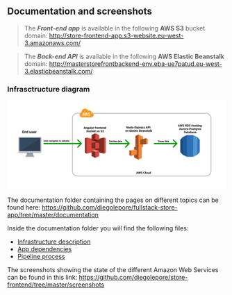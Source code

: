 ## Documentation and screenshots

> The _**Front-end app**_ is available in the following **AWS S3** bucket domain: http://store-frontend-app.s3-website.eu-west-3.amazonaws.com/

> The _**Back-end API**_ is available in the following **AWS Elastic Beanstalk** domain: http://masterstorefrontbackend-env.eba-ue7patud.eu-west-3.elasticbeanstalk.com/

### Infrasctructure diagram
![Infrastructure diagram](https://raw.githubusercontent.com/diegolepore/fullstack-store-app/master/screenshots/architecture-diagram.png)

The documentation folder containing the pages on different topics can be found here: https://github.com/diegolepore/fullstack-store-app/tree/master/documentation 

Inside the documentation folder you will find the following files:

- [Infrastructure description](https://github.com/diegolepore/fullstack-store-app/blob/master/documentation/INFRASTRUCTURE.md)
- [App dependencies](https://github.com/diegolepore/fullstack-store-app/blob/master/documentation/APP_DEPENDENCIES.md)
- [Pipeline process](https://github.com/diegolepore/fullstack-store-app/blob/master/documentation/PIPELINE_PROCESS.md)


The screenshots showing the state of the different Amazon Web Services can be found in this link: https://github.com/diegolepore/store-frontend/tree/master/screenshots